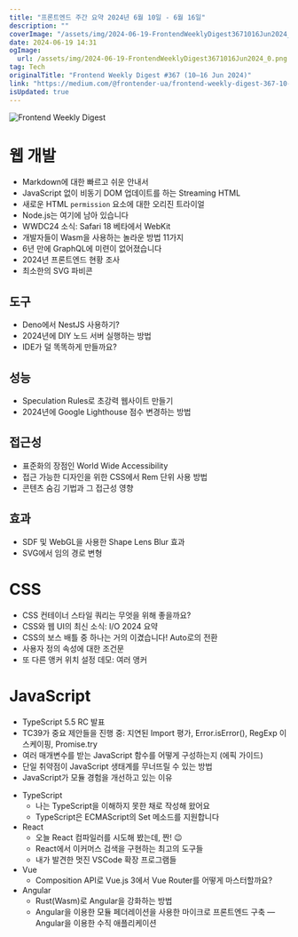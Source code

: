 ```yaml
---
title: "프론트엔드 주간 요약 2024년 6월 10일 - 6월 16일"
description: ""
coverImage: "/assets/img/2024-06-19-FrontendWeeklyDigest3671016Jun2024_0.png"
date: 2024-06-19 14:31
ogImage: 
  url: /assets/img/2024-06-19-FrontendWeeklyDigest3671016Jun2024_0.png
tag: Tech
originalTitle: "Frontend Weekly Digest #367 (10–16 Jun 2024)"
link: "https://medium.com/@frontender-ua/frontend-weekly-digest-367-10-16-jun-2024-885157f6f1f5"
isUpdated: true
---
```







![Frontend Weekly Digest](/assets/img/2024-06-19-FrontendWeeklyDigest3671016Jun2024_0.png)

# 웹 개발

- Markdown에 대한 빠르고 쉬운 안내서
- JavaScript 없이 비동기 DOM 업데이트를 하는 Streaming HTML
- 새로운 HTML `permission` 요소에 대한 오리진 트라이얼
- Node.js는 여기에 남아 있습니다
- WWDC24 소식: Safari 18 베타에서 WebKit
- 개발자들이 Wasm을 사용하는 놀라운 방법 11가지
- 6년 만에 GraphQL에 미련이 없어졌습니다
- 2024년 프론트엔드 현황 조사
- 최소한의 SVG 파비콘

## 도구
- Deno에서 NestJS 사용하기?
- 2024년에 DIY 노드 서버 실행하는 방법
- IDE가 덜 똑똑하게 만들까요?

## 성능
- Speculation Rules로 초강력 웹사이트 만들기
- 2024년에 Google Lighthouse 점수 변경하는 방법

## 접근성
- 표준화의 장점인 World Wide Accessibility
- 접근 가능한 디자인을 위한 CSS에서 Rem 단위 사용 방법
- 콘텐츠 숨김 기법과 그 접근성 영향

## 효과
- SDF 및 WebGL을 사용한 Shape Lens Blur 효과
- SVG에서 임의 경로 변형



<div class="content-ad"></div>

# CSS

- CSS 컨테이너 스타일 쿼리는 무엇을 위해 좋을까요?
- CSS와 웹 UI의 최신 소식: I/O 2024 요약
- CSS의 보스 배틀 중 하나는 거의 이겼습니다! Auto로의 전환
- 사용자 정의 속성에 대한 조건문
- 또 다른 앵커 위치 설정 데모: 여러 앵커

# JavaScript

- TypeScript 5.5 RC 발표
- TC39가 중요 제안들을 진행 중: 지연된 Import 평가, Error.isError(), RegExp 이스케이핑, Promise.try
- 여러 매개변수를 받는 JavaScript 함수를 어떻게 구성하는지 (에픽 가이드)
- 단일 취약점이 JavaScript 생태계를 무너뜨릴 수 있는 방법
- JavaScript가 모듈 경험을 개선하고 있는 이유

<div class="content-ad"></div>

- TypeScript
  - 나는 TypeScript을 이해하지 못한 채로 작성해 왔어요
  - TypeScript은 ECMAScript의 Set 메소드를 지원합니다
- React
  - 오늘 React 컴파일러를 시도해 봤는데, 짠! 😉
  - React에서 이커머스 검색을 구현하는 최고의 도구들
  - 내가 발견한 멋진 VSCode 확장 프로그램들
- Vue
  - Composition API로 Vue.js 3에서 Vue Router를 어떻게 마스터할까요?
- Angular
  - Rust(Wasm)로 Angular을 강화하는 방법
  - Angular을 이용한 모듈 페더레이션을 사용한 마이크로 프론트엔드 구축 — Angular을 이용한 수직 애플리케이션